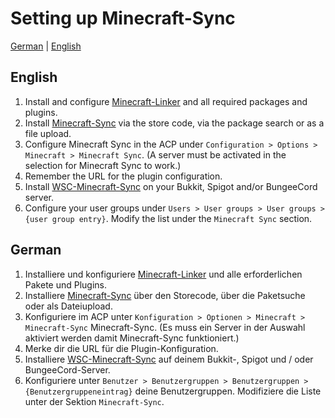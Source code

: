 # Setting up Minecraft-Sync
[German](#German) | [English](#English)

## English
1. Install and configure [Minecraft-Linker](https://github.com/xXSchrandXx/de.xxschrandxx.wsc.minecraft-linker/blob/main/Setup.md) and all required packages and plugins.
2. Install [Minecraft-Sync](https://www.woltlab.com/pluginstore/file/7199-minecraft-sync/) via the store code, via the package search or as a file upload.
3. Configure Minecraft Sync in the ACP under `Configuration > Options > Minecraft > Minecraft Sync`. (A server must be activated in the selection for Minecraft Sync to work.)
5. Remember the URL for the plugin configuration.
6. Install [WSC-Minecraft-Sync](https://github.com/xXSchrandXx/WSC-Minecraft-Sync/blob/main/Setup.md) on your Bukkit, Spigot and/or BungeeCord server.
7. Configure your user groups under `Users > User groups > User groups > {user group entry}`. Modify the list under the `Minecraft Sync` section.

## German
1. Installiere und konfiguriere [Minecraft-Linker](https://github.com/xXSchrandXx/de.xxschrandxx.wsc.minecraft-linker/blob/main/Setup.md) und alle erforderlichen Pakete und Plugins.
2. Installiere [Minecraft-Sync](https://www.woltlab.com/pluginstore/file/7199-minecraft-sync/) über den Storecode, über die Paketsuche oder als Dateiupload.
3. Konfiguriere im ACP unter `Konfiguration > Optionen > Minecraft > Minecraft-Sync` Minecraft-Sync. (Es muss ein Server in der Auswahl aktiviert werden damit Minecraft-Sync funktioniert.)
5. Merke dir die URL für die Plugin-Konfiguration.
6. Installiere [WSC-Minecraft-Sync](https://github.com/xXSchrandXx/WSC-Minecraft-Sync/blob/main/Setup.md) auf deinem Bukkit-, Spigot und / oder BungeeCord-Server.
7. Konfiguriere unter `Benutzer > Benutzergruppen > Benutzergruppen > {Benutzergruppeneintrag}` deine Benutzergruppen. Modifiziere die Liste unter der Sektion `Minecraft-Sync`.